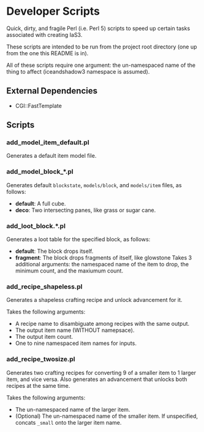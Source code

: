 # Developer Scripts

Quick, dirty, and fragile Perl (i.e. Perl 5) scripts to speed up certain tasks associated with creating IaS3.

These scripts are intended to be run from the project root directory
(one up from the one this README is in).

All of these scripts require one argument: the un-namespaced name of the thing to affect
(iceandshadow3 namespace is assumed).

## External Dependencies
* CGI::FastTemplate

## Scripts

### add_model_item_default.pl
Generates a default item model file.

### add_model_block_*.pl
Generates default `blockstate`, `models/block`, and `models/item` files, as follows:

* **default**: A full cube.
* **deco**: Two intersecting panes, like grass or sugar cane.

### add_loot_block.*.pl
Generates a loot table for the specified block, as follows:

* **default**: The block drops itself.
* **fragment**: The block drops fragments of itself, like glowstone
Takes 3 additional arguments: the namespaced name of the item to drop, the minimum count, and the maxiumum count.

### add_recipe_shapeless.pl
Generates a shapeless crafting recipe and unlock advancement for it.

Takes the following arguments:
* A recipe name to disambiguate among recipes with the same output.
* The output item name (WITHOUT namepsace).
* The output item count.
* One to nine namespaced item names for inputs.

### add_recipe_twosize.pl
Generates two crafting recipes for converting 9 of a smaller item to 1 larger item, and vice versa.
Also generates an advancement that unlocks both recipes at the same time.

Takes the following arguments:
* The un-namespaced name of the larger item.
* (Optional) The un-namespaced name of the smaller item. If unspecified, concats `_small` onto the larger item name.
